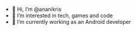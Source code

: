 - 👋 Hi, I’m @ananikris
- 👀 I’m interested in tech, games and code
- 🌱 I’m currently working as an Android developer
<!--- - 💞️ I’m looking to collaborate on ... 
- 📫 How to reach me ...--->

<!---
ananikris/ananikris is a ✨ special ✨ repository because its `README.md` (this file) appears on your GitHub profile.
You can click the Preview link to take a look at your changes.
--->
